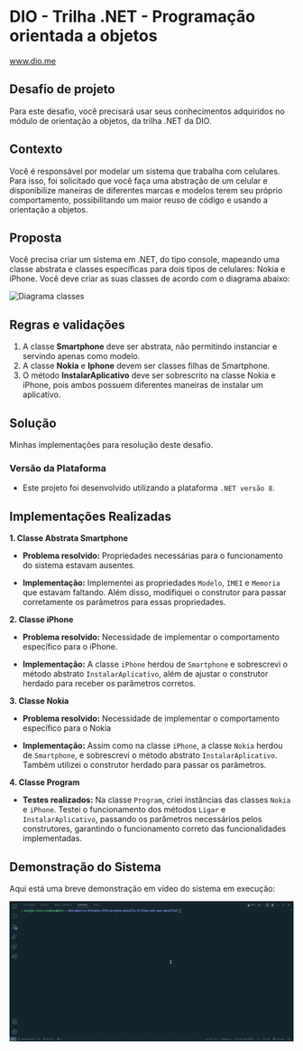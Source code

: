 # DIO - Trilha .NET - Programação orientada a objetos
www.dio.me

## Desafio de projeto
Para este desafio, você precisará usar seus conhecimentos adquiridos no módulo de orientação a objetos, da trilha .NET da DIO.

## Contexto
Você é responsável por modelar um sistema que trabalha com celulares. Para isso, foi solicitado que você faça uma abstração de um celular e disponibilize maneiras de diferentes marcas e modelos terem seu próprio comportamento, possibilitando um maior reuso de código e usando a orientação a objetos.

## Proposta
Você precisa criar um sistema em .NET, do tipo console, mapeando uma classe abstrata e classes específicas para dois tipos de celulares: Nokia e iPhone. 
Você deve criar as suas classes de acordo com o diagrama abaixo:

![Diagrama classes](Imagens/diagrama.png)

## Regras e validações
1. A classe **Smartphone** deve ser abstrata, não permitindo instanciar e servindo apenas como modelo.
2. A classe **Nokia** e **Iphone** devem ser classes filhas de Smartphone.
3. O método **InstalarAplicativo** deve ser sobrescrito na classe Nokia e iPhone, pois ambos possuem diferentes maneiras de instalar um aplicativo.

## Solução
Minhas implementações para resolução deste desafio.

### Versão da Plataforma
- Este projeto foi desenvolvido utilizando a plataforma `.NET versão 8`.

## Implementações Realizadas
**1. Classe Abstrata Smartphone**

- **Problema resolvido:** Propriedades necessárias para o funcionamento do sistema estavam ausentes.

- **Implementação:** Implementei as propriedades `Modelo`, `IMEI` e `Memoria` que estavam faltando. Além disso, modifiquei o construtor para passar corretamente os parâmetros para essas propriedades.

**2.  Classe iPhone**

- **Problema resolvido:** Necessidade de implementar o comportamento específico para o iPhone.

- **Implementação:**  A classe `iPhone` herdou de `Smartphone` e sobrescrevi o método abstrato `InstalarAplicativo`, além de ajustar o construtor herdado para receber os parâmetros corretos.


**3. Classe Nokia**

- **Problema resolvido:**  Necessidade de implementar o comportamento específico para o Nokia

- **Implementação:** Assim como na classe `iPhone`, a classe `Nokia` herdou de `Smartphone`, e sobrescrevi o método abstrato `InstalarAplicativo`. Também utilizei o construtor herdado para passar os parâmetros.

**4. Classe Program**

- **Testes realizados:**  Na classe `Program`, criei instâncias das classes `Nokia` e `iPhone`. Testei o funcionamento dos métodos `Ligar` e `InstalarAplicativo`, passando os parâmetros necessários pelos construtores, garantindo o funcionamento correto das funcionalidades implementadas.

## Demonstração do Sistema

Aqui está uma breve demonstração em vídeo do sistema em execução: 

 <p align="center">
    <img src="video.gif">
 </p>
